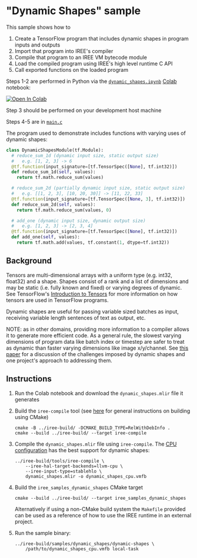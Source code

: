 # "Dynamic Shapes" sample

This sample shows how to

1. Create a TensorFlow program that includes dynamic shapes in program inputs
   and outputs
2. Import that program into IREE's compiler
3. Compile that program to an IREE VM bytecode module
4. Load the compiled program using IREE's high level runtime C API
5. Call exported functions on the loaded program

Steps 1-2 are performed in Python via the
[`dynamic_shapes.ipynb`](./dynamic_shapes.ipynb)
[Colab](https://research.google.com/colaboratory/) notebook:

[![Open In Colab](https://colab.research.google.com/assets/colab-badge.svg)](https://colab.research.google.com/github/openxla/iree/blob/main/samples/dynamic_shapes/dynamic_shapes.ipynb)

Step 3 should be performed on your development host machine

Steps 4-5 are in [`main.c`](./main.c)

The program used to demonstrate includes functions with varying uses of
dynamic shapes:

```python
class DynamicShapesModule(tf.Module):
  # reduce_sum_1d (dynamic input size, static output size)
  #   e.g. [1, 2, 3] -> 6
  @tf.function(input_signature=[tf.TensorSpec([None], tf.int32)])
  def reduce_sum_1d(self, values):
    return tf.math.reduce_sum(values)

  # reduce_sum_2d (partially dynamic input size, static output size)
  #   e.g. [[1, 2, 3], [10, 20, 30]] -> [11, 22, 33]
  @tf.function(input_signature=[tf.TensorSpec([None, 3], tf.int32)])
  def reduce_sum_2d(self, values):
    return tf.math.reduce_sum(values, 0)

  # add_one (dynamic input size, dynamic output size)
  #   e.g. [1, 2, 3] -> [2, 3, 4]
  @tf.function(input_signature=[tf.TensorSpec([None], tf.int32)])
  def add_one(self, values):
    return tf.math.add(values, tf.constant(1, dtype=tf.int32))
```

## Background

Tensors are multi-dimensional arrays with a uniform type (e.g. int32, float32)
and a shape. Shapes consist of a rank and a list of dimensions and may be
static (i.e. fully known and fixed) or varying degrees of dynamic. See
TensorFlow's [Introduction to Tensors](https://www.tensorflow.org/guide/tensor)
for more information on how tensors are used in TensorFlow programs.

Dynamic shapes are useful for passing variable sized batches as input,
receiving variable length sentences of text as output, etc.

NOTE: as in other domains, providing more information to a compiler allows it
to generate more efficient code. As a general rule, the slowest varying
dimensions of program data like batch index or timestep are safer to treat as
dynamic than faster varying dimensions like image x/y/channel. See
[this paper](https://arxiv.org/pdf/2006.03031.pdf) for a discussion of the
challenges imposed by dynamic shapes and one project's approach to addressing
them.

## Instructions

1. Run the Colab notebook and download the `dynamic_shapes.mlir` file it
    generates

2. Build the `iree-compile` tool (see
    [here](https://openxla.github.io/iree/building-from-source/getting-started/)
    for general instructions on building using CMake)

    ```
    cmake -B ../iree-build/ -DCMAKE_BUILD_TYPE=RelWithDebInfo .
    cmake --build ../iree-build/ --target iree-compile
    ```

3. Compile the `dynamic_shapes.mlir` file using `iree-compile`. The
    [CPU configuration](https://openxla.github.io/iree/guides/deployment-configurations/cpu/)
    has the best support for dynamic shapes:

    ```
    ../iree-build/tools/iree-compile \
        --iree-hal-target-backends=llvm-cpu \
        --iree-input-type=stablehlo \
        dynamic_shapes.mlir -o dynamic_shapes_cpu.vmfb
    ```

4. Build the `iree_samples_dynamic_shapes` CMake target

    ```
    cmake --build ../iree-build/ --target iree_samples_dynamic_shapes
    ```

    Alternatively if using a non-CMake build system the `Makefile` provided can
    be used as a reference of how to use the IREE runtime in an external
    project.

5. Run the sample binary:

   ```
   ../iree-build/samples/dynamic_shapes/dynamic-shapes \
       /path/to/dynamic_shapes_cpu.vmfb local-task
   ```
